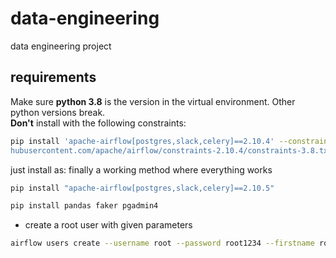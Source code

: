 # data-engineering
data engineering project

## requirements
Make sure **python 3.8** is the version in the virtual environment. Other python versions break.\
**Don't** install with the following constraints:
```bash
pip install 'apache-airflow[postgres,slack,celery]==2.10.4' --constraint "https://raw.git
hubusercontent.com/apache/airflow/constraints-2.10.4/constraints-3.8.txt"
```
just install as: finally a working method where everything works
```bash
pip install "apache-airflow[postgres,slack,celery]==2.10.5" 
```

```bash
pip install pandas faker pgadmin4
```

- create a root user with given parameters
```bash
airflow users create --username root --password root1234 --firstname root --lastname root --role Admin --email root@gmail.com
```
